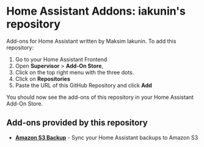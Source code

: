 # Home Assistant Addons: iakunin's repository

Add-ons for Home Assistant written by Maksim Iakunin.
To add this repository:
1. Go to your Home Assistant Frontend
2. Open **Supervisor** > **Add-On Store**,
3. Click on the top right menu with the three dots.
4. Click on **Repositories**
5. Paste the URL of this GitHub Repository and click **Add**

You should now see the add-ons of this repository in your Home Assistant Add-On Store.

## Add-ons provided by this repository

- **[Amazon S3 Backup](/amazon-s3-backup)** - Sync your Home Assistant backups to Amazon S3
